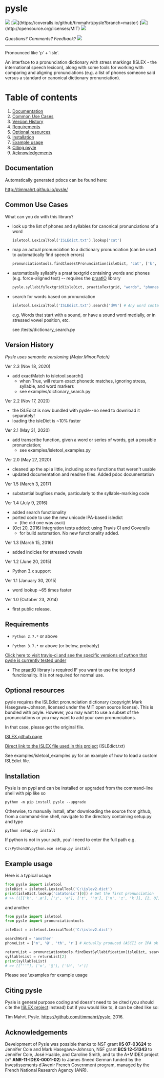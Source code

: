 
# pysle

[![](https://travis-ci.org/timmahrt/pysle.svg?branch=master)](https://travis-ci.org/timmahrt/pysle) [![](https://coveralls.io/repos/github/timmahrt/pysle/badge.svg?)](https://coveralls.io/github/timmahrt/pysle?branch=master) [![](https://img.shields.io/badge/license-MIT-blue.svg?)](http://opensource.org/licenses/MIT) [![](https://img.shields.io/pypi/v/pysle.svg)](https://pypi.org/project/pysle/)

*Questions?  Comments?  Feedback? [![](https://badges.gitter.im/pysle/Lobby.svg)](https://gitter.im/pysle/Lobby?utm_source=badge&utm_medium=badge&utm_campaign=pr-badge&utm_content=badge)*

-----

Pronounced like 'p' + 'isle'.

An interface to a pronunciation dictionary with stress markings
(ISLEX - the international speech lexicon),
along with some tools for working with comparing and aligning
pronunciations (e.g. a list of phones someone said versus a standard or
canonical dictionary pronunciation).


# Table of contents
1. [Documentation](#documentation)
2. [Common Use Cases](#common-use-cases)
3. [Version History](#version-history)
4. [Requirements](#requirements)
5. [Optional resources](#optional-resources)
6. [Installation](#installation)
7. [Example usage](#example-usage)
8. [Citing psyle](#citing-pysle)
9. [Acknowledgements](#acknowledgements)


## Documentation

Automatically generated pdocs can be found here:

http://timmahrt.github.io/pysle/


## Common Use Cases


What can you do with this library?

- look up the list of phones and syllables for canonical pronunciations
  of a word
    ```python
    isletool.LexicalTool('ISLEdict.txt').lookup('cat')
    ```

- map an actual pronunciation to a dictionary pronunciation (can be used
  to automatically find speech errors)
    ```python
    pronunciationtools.findClosestPronunciation(isleDict, 'cat', ['k', 'æ',])
    ```

- automatically syllabify a praat textgrid containing words and phones
  (e.g. force-aligned text) -- requires the
  [praatIO](<https://github.com/timmahrt/praatIO>) library
    ```python
    pysle.syllabifyTextgrid(isleDict, praatioTextgrid, "words", "phones")
    ```

- search for words based on pronunciation
    ```python
    isletool.LexicalTool('ISLEdict.txt').search('dVV') # Any word containing a 'd' followed by two vowels
    ```

    e.g. Words that start with a sound, or have a sound word medially, or
    in stressed vowel position, etc.

    see /tests/dictionary_search.py

## Version History

*Pysle uses semantic versioning (Major.Minor.Patch)*

Ver 2.3 (Nov 18, 2020)
- add exactMatch to isletool.search()
    - when True, will return exact phonetic matches, ignoring stress, syllable, and word markers
    - see examples/dictionary_search.py

Ver 2.2 (Nov 17, 2020)
- the ISLEdict is now bundled with pysle--no need to download it separately!
- loading the isleDict is ~10% faster

Ver 2.1 (May 31, 2020)
- add transcribe function, given a word or series of words, get a possible pronunciation;
    - see examples/isletool_examples.py

Ver 2.0 (May 27, 2020)
- cleaned up the api a little, including some functions that weren't usable
- updated documentation and readme files.  Added pdoc documentation

Ver 1.5 (March 3, 2017)
- substantial bugfixes made, particularly to the syllable-marking code

Ver 1.4 (July 9, 2016)
- added search functionality
- ported code to use the new unicode IPA-based isledict
    - (the old one was ascii)
- (Oct 20, 2016) Integration tests added; using Travis CI and Coveralls
    - for build automation.  No new functionality added.

Ver 1.3 (March 15, 2016)
- added indicies for stressed vowels

Ver 1.2 (June 20, 2015)
- Python 3.x support

Ver 1.1 (January 30, 2015)
- word lookup ~65 times faster

Ver 1.0 (October 23, 2014)
- first public release.


## Requirements

- ``Python 2.7.*`` or above

- ``Python 3.7.*`` or above (or below, probably)

[Click here to visit travis-ci and see the specific versions of python that pysle is currently tested under](<https://travis-ci.org/timmahrt/pysle>)

- The [praatIO](<https://github.com/timmahrt/praatIO>) library is required IF 
  you want to use the textgrid functionality.  It is not required 
  for normal use.


## Optional resources


pysle requires the ISLEdict pronunciation dictionary
(copyright Mark Hasegawa-Johnson, licensed under the MIT open source license).
This is bundled with psyle.  However, you may want to use a subset of the pronunciations
or you may want to add your own pronunciations.

In that case, please get the original file.

  [ISLEX github page](<https://github.com/uiuc-sst/g2ps>)

  [Direct link to the ISLEX file used in this project](<https://raw.githubusercontent.com/uiuc-sst/g2ps/master/English/ISLEdict.txt>) (ISLEdict.txt)

See examples/isletool_examples.py for an example of how to load a custom ISLEdict file.


## Installation

Pysle is on pypi and can be installed or upgraded from the command-line shell with pip like so

    python -m pip install pysle --upgrade

Otherwise, to manually install, after downloading the source from github, from a command-line shell, navigate to the directory containing setup.py and type

    python setup.py install

If python is not in your path, you'll need to enter the full path e.g.

    C:\Python36\python.exe setup.py install

	
## Example usage


Here is a typical usage

```python
from pysle import isletool
isleDict = isletool.LexicalTool('C:\islev2.dict')
print(isleDict.lookup('catatonic')[0]) # Get the first pronunciation
# >> (([['k', 'ˌæ'], ['ɾ', 'ə'], ['t', 'ˈɑ'], ['n', 'ɪ', 'k']], [2, 0], [1, 1]),)
```

and another

```python
from pysle import isletool
from pysle import pronunciationtools

isleDict = isletool.LexicalTool('C:\islev2.dict')

searchWord = 'another'
phoneList = ['n', '@', 'th', 'r'] # Actually produced (ASCII or IPA ok here)

returnList = pronunciationtools.findBestSyllabification(isleDict, searchWord, phoneList)
syllableList = returnList[2]
print(syllableList)
# >> [["''"], ['n', '@'], ['th', 'r']]
```

Please see \\examples for example usage


## Citing pysle


Pysle is general purpose coding and doesn't need to be cited
(you should cite the
[ISLEX project](<http://www.isle.illinois.edu/speech_web_lg/data/g2ps/>)
instead) but if you would like to, it can be cited like so:

Tim Mahrt. Pysle. https://github.com/timmahrt/pysle, 2016.


## Acknowledgements


Development of Pysle was possible thanks to NSF grant **IIS 07-03624**
to Jennifer Cole and Mark Hasegawa-Johnson, NSF grant **BCS 12-51343**
to Jennifer Cole, José Hualde, and Caroline Smith, and
to the A*MIDEX project (n° **ANR-11-IDEX-0001-02**) to James Sneed German
funded by the Investissements d'Avenir French Government program, managed
by the French National Research Agency (ANR).
